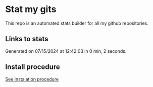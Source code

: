 # Stat my gits

This repo is an automated stats builder for all my github repositories.

## Links to stats


Generated on 07/15/2024 at 12:42:03 in 0 min, 2 seconds.

## Install procedure

[See instalation procedure](./src/install.md)
